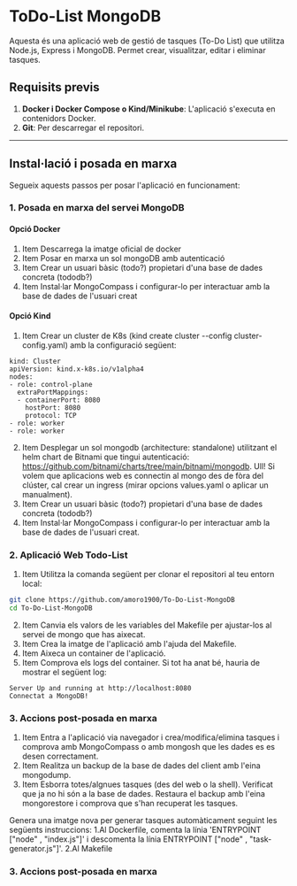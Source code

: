 # ToDo-List MongoDB

Aquesta és una aplicació web de gestió de tasques (To-Do List) que utilitza Node.js, Express i MongoDB. Permet crear, visualitzar, editar i eliminar tasques.

## Requisits previs

1. **Docker i Docker Compose o Kind/Minikube**: L'aplicació s'executa en contenidors Docker.
2. **Git**: Per descarregar el repositori.

---

## Instal·lació i posada en marxa

Segueix aquests passos per posar l'aplicació en funcionament:

### 1. Posada en marxa del servei MongoDB
#### Opció Docker
1. Item Descarrega la imatge oficial de docker
2. Item Posar en marxa un sol mongoDB amb autenticació
3. Item Crear un usuari bàsic (todo?) propietari d'una base de dades concreta (tododb?)
4. Item Instal·lar MongoCompass i configurar-lo per interactuar amb la base de dades de l'usuari creat

#### Opció Kind
1. Item Crear un cluster de K8s (kind create cluster --config cluster-config.yaml) amb la configuració següent:
````
kind: Cluster
apiVersion: kind.x-k8s.io/v1alpha4
nodes:
- role: control-plane
  extraPortMappings:
  - containerPort: 8080
    hostPort: 8080
    protocol: TCP
- role: worker
- role: worker

````
2.  Item Desplegar un sol mongodb (architecture: standalone) utilitzant el helm chart de Bitnami que tingui autenticació: https://github.com/bitnami/charts/tree/main/bitnami/mongodb. Ull! Si volem que aplicacions web es connectin al mongo des de fòra del clúster, cal crear un ingress (mirar opcions values.yaml o aplicar un manualment).
3.  Item Crear un usuari bàsic (todo?) propietari d'una base de dades concreta (tododb?)
4. Item Instal·lar MongoCompass i configurar-lo per interactuar amb la base de dades de l'usuari creat.


### 2. Aplicació Web Todo-List

1.  Item Utilitza la comanda següent per clonar el repositori al teu entorn local:
```bash
git clone https://github.com/amoro1900/To-Do-List-MongoDB
cd To-Do-List-MongoDB
```
2.  Item Canvia els valors de les variables del Makefile per ajustar-los al servei de mongo que has aixecat.
3.  Item Crea la imatge de l'aplicació amb l'ajuda del Makefile.
4.  Item Aixeca un container de l'aplicació.
5.  Item Comprova els logs del container. Si tot ha anat bé, hauria de mostrar el següent log:
````
Server Up and running at http://localhost:8080
Connectat a MongoDB!
````

### 3. Accions post-posada en marxa
1.  Item Entra a l'aplicació via navegador i crea/modifica/elimina tasques i comprova amb MongoCompass o amb mongosh que les dades es es desen correctament. 
2.  Item Realitza un backup de la base de dades del client amb l'eina mongodump.
3.  Item Esborra totes/algnues tasques (des del web o la shell). Verificat que ja no hi són a la base de dades. Restaura el backup amb l'eina mongorestore i comprova que s'han recuperat les tasques.

Genera una imatge nova per generar tasques automàticament seguint les següents instruccions:
1.Al Dockerfile, comenta la línia 'ENTRYPOINT ["node" , "index.js"]'  i descomenta la línia ENTRYPOINT ["node" , "task-generator.js"]'.
2.Al Makefile

### 3. Accions post-posada en marxa

